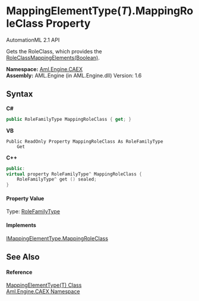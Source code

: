 # MappingElementType(*T*).MappingRoleClass Property 
AutomationML 2.1 API 

Gets the RoleClass, which provides the <a href="M_Aml_Engine_CAEX_MappingElementType_1_RoleClassMappingElements">RoleClassMappingElements(Boolean)</a>.

**Namespace:**&nbsp;<a href="N_Aml_Engine_CAEX">Aml.Engine.CAEX</a><br />**Assembly:**&nbsp;AML.Engine (in AML.Engine.dll) Version: 1.6

## Syntax

**C#**<br />
``` C#
public RoleFamilyType MappingRoleClass { get; }
```

**VB**<br />
``` VB
Public ReadOnly Property MappingRoleClass As RoleFamilyType
	Get
```

**C++**<br />
``` C++
public:
virtual property RoleFamilyType^ MappingRoleClass {
	RoleFamilyType^ get () sealed;
}
```


#### Property Value
Type: <a href="T_Aml_Engine_CAEX_RoleFamilyType">RoleFamilyType</a>

#### Implements
<a href="P_Aml_Engine_CAEX_IMappingElementType_MappingRoleClass">IMappingElementType.MappingRoleClass</a><br />

## See Also


#### Reference
<a href="T_Aml_Engine_CAEX_MappingElementType_1">MappingElementType(T) Class</a><br /><a href="N_Aml_Engine_CAEX">Aml.Engine.CAEX Namespace</a><br />